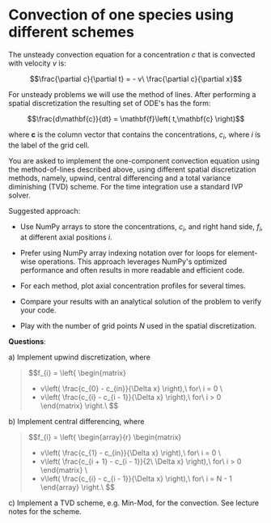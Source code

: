 # Convection of one species using different schemes

The unsteady convection equation for a concentration $c$ that is
convected with velocity $v$ is:

$$\frac{\partial c}{\partial t} = - v\ \frac{\partial c}{\partial x}$$

For unsteady problems we will use the method of lines. After performing
a spatial discretization the resulting set of ODE's has the form:

$$\frac{d\mathbf{c}}{dt} = \mathbf{f}\left( t,\mathbf{c} \right)$$

where $\mathbf{c}$ is the column vector that contains the
concentrations, $c_{i}$, where $i$ is the label of the grid cell.

You are asked to implement the one-component convection equation using
the method-of-lines described above, using different spatial
discretization methods, namely, upwind, central differencing and a total
variance diminishing (TVD) scheme. For the time integration use a
standard IVP solver.

Suggested approach:

-   Use NumPy arrays to store the concentrations, $c_{i}$, and right
    hand side, $f_{i}$, at different axial positions $i$.

-   Prefer using NumPy array indexing notation over for loops for
    element-wise operations. This approach leverages NumPy's optimized
    performance and often results in more readable and efficient code.

-   For each method, plot axial concentration profiles for several
    times.

-   Compare your results with an analytical solution of the problem to
    verify your code.

-   Play with the number of grid points $N$ used in the spatial
    discretization.

**Questions**:

a)  Implement upwind discretization, where

> $$f_{i} = \left\{ \begin{matrix}
>  - v\left( \frac{c_{0} - c_{in}}{\Delta x} \right),\ for\ i = 0 \\
>  - v\left( \frac{c_{i} - c_{i - 1}}{\Delta x} \right),\ for\ i > 0
> \end{matrix} \right.\ $$

b)  Implement central differencing, where

> $$f_{i} = \left\{ \begin{array}{r}
> \begin{matrix}
>  - v\left( \frac{c_{1} - c_{in}}{\Delta x} \right),\ for\ i = 0 \\
>  - v\left( \frac{c_{i + 1} - c_{i - 1}}{2\ \Delta x} \right),\ for\ i > 0
> \end{matrix} \\
>  - v\left( \frac{c_{i} - c_{i - 1}}{\Delta x} \right),\ for\ i = N - 1
> \end{array} \right.\ $$

c)  Implement a TVD scheme, e.g. Min-Mod, for the convection. See
    lecture notes for the scheme.
